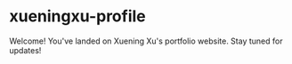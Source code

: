 # xueningxu-profile
Welcome! You've landed on Xuening Xu's portfolio website. Stay tuned for updates!
